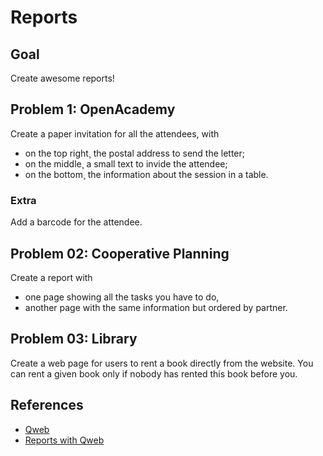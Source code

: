 # Reports

## Goal

Create awesome reports!


## Problem 1: OpenAcademy

Create a paper invitation for all the attendees, with
- on the top right¸ the postal address to send the letter;
- on the middle¸ a small text to invide the attendee;
- on the bottom¸ the information about the session in a table.

### Extra

Add a barcode for the attendee.


## Problem 02: Cooperative Planning

Create a report with
- one page showing all the tasks you have to do,
- another page with the same information but ordered by partner.


## Problem 03: Library

Create a web page for users to rent a book directly from the website. You can
rent a given book only if nobody has rented this book before you.


## References

* [Qweb](https://www.odoo.com/documentation/10.0/reference/qweb.html)
* [Reports with Qweb](https://www.odoo.com/documentation/10.0/reference/reports.html)
